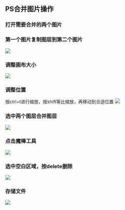 ## PS合并图片操作

### 打开需要合并的两个图片

### 第一个图片复制图层到第二个图片
![](https://objectstorage.ap-osaka-1.oraclecloud.com/n/ax0kqy8quzyr/b/bucket-blog/o/2022/04/9ece3faee0d555d258c86acdf86b6cf8.png)

### 调整画布大小
![](https://objectstorage.ap-osaka-1.oraclecloud.com/n/ax0kqy8quzyr/b/bucket-blog/o/2022/04/aeefdd889f0913f8f0e66f715cfe5194.png)

### 调整位置
按ctrl+t进行缩放，按shift等比缩放，再移动到合适位置
![](https://objectstorage.ap-osaka-1.oraclecloud.com/n/ax0kqy8quzyr/b/bucket-blog/o/2022/04/ad61b6afb7a18c5993d07967226652f6.png)

### 选中两个图层合并图层
![](https://objectstorage.ap-osaka-1.oraclecloud.com/n/ax0kqy8quzyr/b/bucket-blog/o/2022/04/774e8ce2bdfa5231e8a12652263e0747.png)

### 点击魔棒工具
![](https://objectstorage.ap-osaka-1.oraclecloud.com/n/ax0kqy8quzyr/b/bucket-blog/o/2022/04/8eb2296c1b8dcc0e33099315baea4ead.png)

### 选中空白区域，按delete删除
![](https://objectstorage.ap-osaka-1.oraclecloud.com/n/ax0kqy8quzyr/b/bucket-blog/o/2022/04/b425ac3e259195e0ff3a6fffe20351d5.png)

### 存储文件
![](https://objectstorage.ap-osaka-1.oraclecloud.com/n/ax0kqy8quzyr/b/bucket-blog/o/2022/04/d83719e5993066e601ad45f2fc4610b6.png)